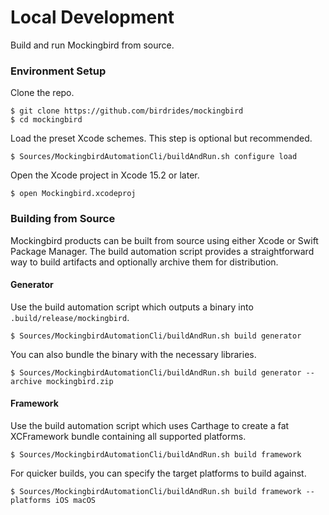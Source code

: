 # Local Development

Build and run Mockingbird from source.

### Environment Setup

Clone the repo.

```console
$ git clone https://github.com/birdrides/mockingbird
$ cd mockingbird
```

Load the preset Xcode schemes. This step is optional but recommended.

```console
$ Sources/MockingbirdAutomationCli/buildAndRun.sh configure load
```

Open the Xcode project in Xcode 15.2 or later.

```console
$ open Mockingbird.xcodeproj
```

### Building from Source

Mockingbird products can be built from source using either Xcode or Swift Package Manager. The build automation script provides a straightforward way to build artifacts and optionally archive them for distribution.

#### Generator

Use the build automation script which outputs a binary into `.build/release/mockingbird`.

```console
$ Sources/MockingbirdAutomationCli/buildAndRun.sh build generator
```

You can also bundle the binary with the necessary libraries.

```console
$ Sources/MockingbirdAutomationCli/buildAndRun.sh build generator --archive mockingbird.zip
```

#### Framework

Use the build automation script which uses Carthage to create a fat XCFramework bundle containing all supported platforms.

```console
$ Sources/MockingbirdAutomationCli/buildAndRun.sh build framework
```

For quicker builds, you can specify the target platforms to build against.

```console
$ Sources/MockingbirdAutomationCli/buildAndRun.sh build framework --platforms iOS macOS
```
